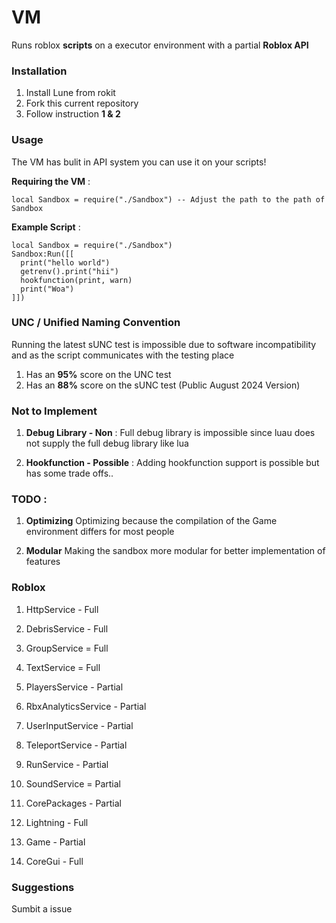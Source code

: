 
# VM
Runs roblox **scripts** on a executor environment with a partial **Roblox API**

### Installation
1. Install Lune from rokit
2. Fork this current repository
3. Follow instruction **1 & 2**

### Usage
The VM has bulit in API system you can use it on your scripts!

**Requiring the VM** :
```luau
local Sandbox = require("./Sandbox") -- Adjust the path to the path of Sandbox
```

**Example Script** :
```luau
local Sandbox = require("./Sandbox")
Sandbox:Run([[
  print("hello world")
  getrenv().print("hii")
  hookfunction(print, warn)
  print("Woa")
]])
```

### UNC / Unified Naming Convention
Running the latest sUNC test is impossible due to software incompatibility and as the script communicates with the testing place

1. Has an **95%** score on the UNC test
2. Has an **88%** score on the sUNC test (Public August 2024 Version)

### Not to Implement
1. **Debug Library - Non** :
Full debug library is impossible since luau does not supply the full debug library like lua

2. **Hookfunction - Possible** : 
Adding hookfunction support is possible but has some trade offs..

### TODO :

1. **Optimizing**
Optimizing because the compilation of the Game environment differs for most people

2. **Modular**
Making the sandbox more modular for better implementation of features

### Roblox 

1. HttpService - Full
2. DebrisService - Full
3. GroupService = Full
4. TextService = Full
5. PlayersService - Partial
6. RbxAnalyticsService - Partial
7. UserInputService - Partial
8. TeleportService - Partial
9. RunService - Partial
10. SoundService = Partial

1. CorePackages - Partial
2. Lightning - Full
3. Game - Partial
4. CoreGui - Full

### Suggestions
Sumbit a issue